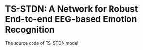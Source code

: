 # TS-STDN: A Network for Robust End-to-end EEG-based Emotion Recognition
The source code of TS-STDN model
